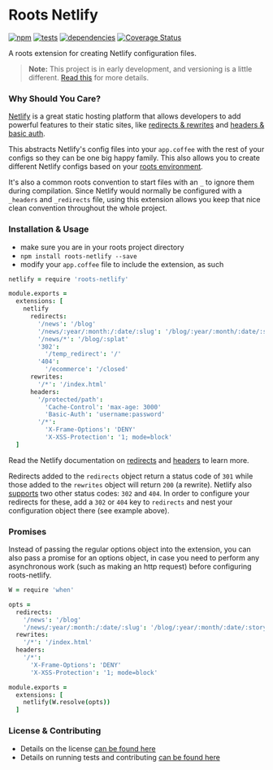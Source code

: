Roots Netlify
=============================

[![npm](https://badge.fury.io/js/roots-netlify.png)](http://badge.fury.io/js/roots-netlify) [![tests](https://travis-ci.org/carrot/roots-netlify.png?branch=master)](https://travis-ci.org/carrot/roots-netlify) [![dependencies](https://david-dm.org/carrot/roots-netlify.png?theme=shields.io)](https://david-dm.org/carrot/roots-netlify) [![Coverage Status](https://img.shields.io/coveralls/carrot/roots-netlify.svg)](https://coveralls.io/r/carrot/roots-netlify?branch=master)

A roots extension for creating Netlify configuration files.

> **Note:** This project is in early development, and versioning is a little different. [Read this](http://markup.im/#q4_cRZ1Q) for more details.

### Why Should You Care?

[Netlify](https://www.netlify.com/) is a great static hosting platform that allows developers to add powerful features to their static sites, like [redirects & rewrites](https://docs.netlify.com/) and [headers & basic auth](https://docs.netlify.com/headers_and_basic_auth/).

This abstracts Netlify's config files into your `app.coffee` with the rest of your configs so they can be one big happy family. This also allows you to create different Netlify configs based on your [roots environment](http://roots.readthedocs.org/en/latest/environments.html).

It's also a common roots convention to start files with an `_` to ignore them during compilation. Since Netlify would normally be configured with a `_headers` and `_redirects` file, using this extension allows you keep that nice clean convention throughout the whole project.

### Installation & Usage

- make sure you are in your roots project directory
- `npm install roots-netlify --save`
- modify your `app.coffee` file to include the extension, as such

```coffee
netlify = require 'roots-netlify'

module.exports =
  extensions: [
    netlify
      redirects:
        '/news': '/blog'
        '/news/:year/:month:/:date/:slug': '/blog/:year/:month/:date/:story_id'
        '/news/*': '/blog/:splat'
        '302':
          '/temp_redirect': '/'
        '404':
          '/ecommerce': '/closed'
      rewrites:
        '/*': '/index.html'
      headers:
        '/protected/path':
          'Cache-Control': 'max-age: 3000'
          'Basic-Auth': 'username:password'
        '/*':
          'X-Frame-Options': 'DENY'
          'X-XSS-Protection': '1; mode=block'
  ]
```

Read the Netlify documentation on [redirects](https://docs.netlify.com/redirects/) and [headers](https://docs.netlify.com/headers_and_basic_auth) to learn more.

Redirects added to the `redirects` object return a status code of `301` while those added to the `rewrites` object will return `200` (a rewrite). Netlify also [supports](https://docs.netlify.com/redirects#http-status-codes) two other status codes: `302` and `404`. In order to configure your redirects for these, add a `302` or `404` key to `redirects` and nest your configuration object there (see example above).

### Promises

Instead of passing the regular options object into the extension, you can also pass a promise for an options object, in case you need to perform any asynchronous work (such as making an http request) before configuring roots-netlify.

```coffee
W = require 'when'

opts =
  redirects:
    '/news': '/blog'
    '/news/:year/:month:/:date/:slug': '/blog/:year/:month/:date/:story_id'
  rewrites:
    '/*': '/index.html'
  headers:
    '/*':
      'X-Frame-Options': 'DENY'
      'X-XSS-Protection': '1; mode=block'

module.exports =
  extensions: [
    netlify(W.resolve(opts))
  ]
```

### License & Contributing

- Details on the license [can be found here](LICENSE.md)
- Details on running tests and contributing [can be found here](contributing.md)
